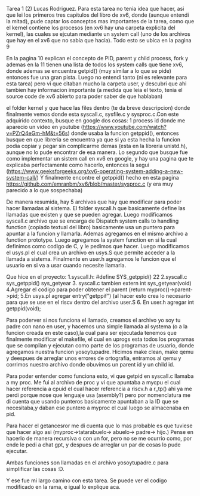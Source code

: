Tarea 1 (2) Lucas Rodriguez.
Para esta tarea no tenia idea que hacer, asi que lei los primeros
tres capitulos del libro de xv6, donde (aunque entendi la mitad), pude
captar los conceptos mas importantes de la tarea, como que el kernel
contiene los procesos (en xv6 hay una carpeta explicita del kernel), 
las cuales se ejcutan mediante un system call (uno de los archivos que
hay en el xv6 que no sabia que hacia). Todo esto se ubica en la pagina 9


En la pagina 10 explican el concepto de PID, parent y child process,
fork y ademas en la 11 tienen una lista de todos los system calls que
tiene xv6, donde ademas se encuentra getpid() (muy similar a lo que se pide)
entonces fue una gran pista. Luego no entendi tanto (ni es relevante para
esta tarea) pero vi que citaban mucho la carpeta user, y descubri que 
ahi tambien hay informacion importante (a medida que leia el texto,
tenia el source code de xv6 abierto para poder saber de que hablaban)

el folder kernel y que hace las files dentro (te da breve descripcion)
donde finalmente vemos donde esta syscall.c, sysfile.c y sysproc.c.Con
este adquirido contexto, busque en google dos cosas: 1 process id donde
me aparecio un video en youtube (https://www.youtube.com/watch?v=PZrQ4eGm-hM&t=56s)
donde usaba la funcion getppid(), entonces busque en que libreria se 
encuentra ya que si ya esta hecha la funcion podia copiar y pegar
sin complicarme demas (esta en la libreria unistd.h), aunque
no lo pude encontrar de esa manera. Lo segundo que busque fue como
implementar un sistem call en xv6 en google, y hay una pagina que te 
explicaba perfectamente como hacerlo, entonces la segui (https://www.geeksforgeeks.org/xv6-operating-system-adding-a-new-system-call/)
Y finalmente encontre el getppid() hecho en esta pagina https://github.com/emranbm/xv6/blob/master/sysproc.c
(y era muy parecido a lo que sospechaba)

De manera resumida, hay 5 archivos que hay que modificar para poder hacer
llamadas al sistema. El folder syscall.h que basicamente define las 
llamadas que existen y que se pueden agregar. Luego modificamos syscall.c
archivo que se encarga de Dispatch system calls to handling function (copiado textual del libro)
basicamente usa un puntero para apuntar a la funcion y llamarla.
Ademas agregamos en el mismo archivo a function prototype.
Luego agregamos la system function en si la cual definimos como codigo
de C, y le pedimos que hacer. Luego modificamos el usys.pl el cual crea
un archivo en usys.S que permite acceder a la llamada a sistema.
Finalmente en user.h agregamos le funcion que el usuario en si
va a usar cuando necesite llamarla.

Que hice en el proyecto:
1.syscall.h: #define SYS_getppid() 22
2.syscall.c sys_getppid() sys_getyear
3. syscall.c tambien extern int sys_getyear(void)
4.Agregar el codigo para poder obtener el parent (return myproc()->parent->pid;
5.En usys.pl agregar entry("getppif") (al hacer esto crea lo necesario
para que se use en el riscv dentro del archivo user.S
6. En user.h agregar int getppid(void);


Para poderver si nos funciona el llamado, creamos el archivo yo soy
tu padre con nano en user, y hacemos una simple llamada al systema (o a la funcion
creada en este caso),la cual para ser ejecutada tenemos que finalmente
modificar el makefile, el cual en uprogs esta todos los programas que se compilan
y ejecutan como parte de los programas de usuario, donde agregamos nuestra
funcion yosoytupadre. Hicimos make clean, make qemu y deespues de arreglar
unos errores de ortografia, entramos al qemu y corrimos nuestro archivo
donde obuvimos un parent id y un child id.

Para poder entender como funciona esto, vi que getpid en syscall.c
llamaba a my proc. Me fui al archivo de proc y vi que apuntaba a mycpu el cual hacer referencia a cpuid el cual hacer referencia a 
riscv.h a r_tp() ahi ya me perdi porque nose que lenguaje usa (asembly?)
pero por nomenclatura me di cuenta que usando punteros basicamente
apuntaban a la ID que se necesitaba,y daban ese puntero a myproc
el cual luego se almacenaba en pid. 

Para hacer el getancesror me di cuenta que lo mas probable es que
tuviese que hacer algo asi (myproc->tatarabuelo-> abuelo-> padre-> hijo.)
Pense en hacerlo de manera recursiva o con un for, pero no se me ocurrio
como, por ende le pedi a chat gpt, y despues de arreglar un par de cosas
lo pude ejecutar.

Ambas funciones son llamadas en el archivo yosoytupadre.c para simplificar
las cosas :D.

Y ese fue mi largo camino con esta tarea. Se puede ver el codigo modificado
en la rama, e igual lo explique aca.
